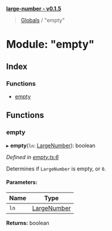 **[large-number - v0.1.5](../README.md)**

> [Globals](../globals.md) / "empty"

# Module: "empty"

## Index

### Functions

* [empty](_empty_.md#empty)

## Functions

### empty

▸ **empty**(`ln`: [LargeNumber](../interfaces/_types_.largenumber.md)): boolean

*Defined in [empty.ts:6](https://github.com/zimmed/large-number/blob/6505d78/src/empty.ts#L6)*

Determines if `LargeNumber` is empty, or `0`.

#### Parameters:

Name | Type |
------ | ------ |
`ln` | [LargeNumber](../interfaces/_types_.largenumber.md) |

**Returns:** boolean
